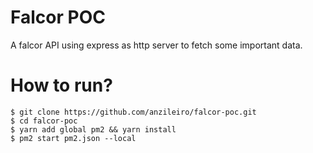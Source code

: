 # Falcor POC
A falcor API using express as http server to fetch some important data.

# How to run?

```
$ git clone https://github.com/anzileiro/falcor-poc.git
$ cd falcor-poc
$ yarn add global pm2 && yarn install
$ pm2 start pm2.json --local
```








